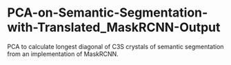 # PCA-on-Semantic-Segmentation-with-Translated_MaskRCNN-Output
 PCA to calculate longest diagonal of C3S crystals of semantic segmentation from an implementation of MaskRCNN.
